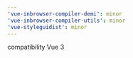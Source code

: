 ```yaml
---
'vue-inbrowser-compiler-demi': minor
'vue-inbrowser-compiler-utils': minor
'vue-styleguidist': minor
---
```


compatibility Vue 3
